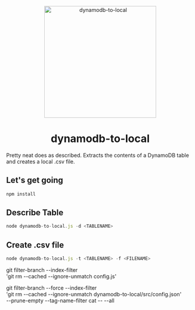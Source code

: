<p align="center">
  <img src="https://cdn-images-1.medium.com/max/1920/1*qp3u7D_FkGlFeBPUx7hcLg.png" width="300" height="300" alt="dynamodb-to-local">
  <h1 align="center">dynamodb-to-local</h1>
</p>

Pretty neat does as described. Extracts the contents of a DynamoDB table and creates a local .csv file.

## Let's get going
```javascript
npm install
```

## Describe Table

```javascript
node dynamodb-to-local.js -d <TABLENAME>
```

## Create .csv file

```javascript
node dynamodb-to-local.js -t <TABLENAME> -f <FILENAME>
```

git filter-branch --index-filter \
'git rm --cached --ignore-unmatch config.js'


git filter-branch --force --index-filter \
'git rm --cached --ignore-unmatch dynamodb-to-local/src/config.json' \
--prune-empty --tag-name-filter cat -- --all